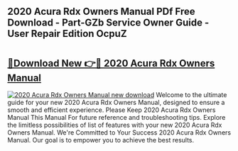 ## 2020 Acura Rdx Owners Manual PDf Free Download - Part-GZb Service Owner Guide - User Repair Edition OcpuZ

# <h2><a href="http://bc3645.oget.top/?id=2020+Acura+Rdx+Owners+Manual">🔗Download New 👉🔴 2020 Acura Rdx Owners Manual</a></h2>

[![2020 Acura Rdx Owners Manual new download](https://i.imgur.com/5g1atiW.png)](http://bc3645.oget.top/?id=2020+Acura+Rdx+Owners+Manual)
Welcome to the ultimate guide for your new 2020 Acura Rdx Owners Manual, designed to ensure a smooth and efficient experience. Please Keep 2020 Acura Rdx Owners Manual This Manual For future reference and troubleshooting tips. Explore the limitless possibilities of list of features with your new 2020 Acura Rdx Owners Manual. We're Committed to Your Success 2020 Acura Rdx Owners Manual. Our goal is to empower you to achieve the best results.
